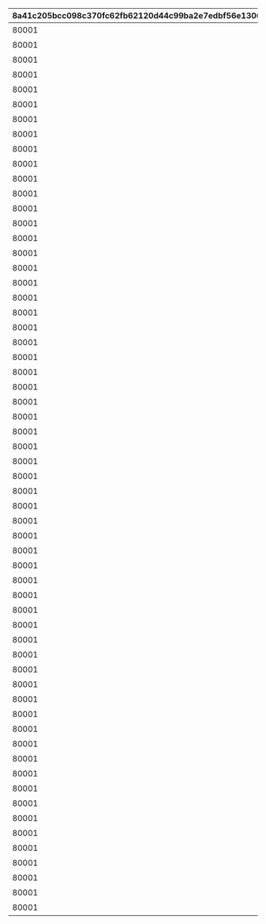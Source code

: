 |8a41c205bcc098c370fc62fb62120d44c99ba2e7edbf56e13068d21852997863|44ec9add8b8515e1d96ab7cebfff28e1124a74ea5556d9f9930cac7a6e5615be|d7657bbd0b7bd23112faaaeebe834c4b9e6dd9fba6fb3e99307bc10e72e0e3d7|5217d310822904ecb4c9c5295a1521f68c4a1ede4a0003a84e068132936f8242|d3ff295d39dece79919ba14e0043224594c085d00d90061c5b3f1cc976c4ca81|958d86bfd9de2aec4ff620a3b758c1dcf679826dbf949a04b770261cdb5caaff|fbf48c5707bdb8c3bc62582c121f874b95dc1daaa738df86ec2671e3d185e2d3|af8b07e526b8a1bb52ae79836e8e7a3ae5fe3f6b36bc91d023c8b02c7f843531|14bdc45896753e1f0582136d5823700b9b7de2a6964edacc6747b616d662f0ce|11a1df35859282668c9fb59a5faede776d8993fb8dd24449b2496bfa27d9f06c|3cfe7425471655419a4bd0e93e9cbc68c2072989d8e253cb8c641b8961781702|cb0c1a46416d84a18b0c0dfe9e5729097c6e1d03d10839224020e1c15763be28|f890eca3195ff860bd8f9d9e3e9a2bf42e8e05292c0ee2aff5382b2b57828a1d|95ba0abdbfe47b04daeb24b89b24084b08a317a3a7c7ce6e222e898d0085b7f1|0d9685c66191307d91e42b53660d0ee7da1a1c2b809bc61d4cade83889da9016|
| --- | --- | --- | --- | --- | --- | --- | --- | --- | --- | --- | --- | --- | --- | --- |
|80001|2030/04/01 14:59:59|0|スペシャルダンジョンを1回登頂しよう|1004110|0|603|1|2015/04/01 15:00:00|32001|1st Round Clear！|3200101|1|0|32001001|
|80001|2030/04/01 14:59:59|0|スペシャルダンジョンを2回登頂しよう|1004110|0|603|2|2015/04/01 15:00:00|32001|2nd Round Clear！|3200102|1|0|32001002|
|80001|2030/04/01 14:59:59|0|スペシャルダンジョンを3回登頂しよう|1004110|0|603|3|2015/04/01 15:00:00|32001|3rd Round Clear！|3200103|1|0|32001003|
|80001|2030/04/01 14:59:59|0|スペシャルダンジョンを4回登頂しよう|1004110|0|603|4|2015/04/01 15:00:00|32001|4th Round Clear！|3200104|1|0|32001004|
|80001|2030/04/01 14:59:59|0|スペシャルダンジョンを5回登頂しよう|1004110|0|603|5|2015/04/01 15:00:00|32001|CONQUEST！|3200105|1|0|32001005|
|80001|2030/04/01 14:59:59|0|スペシャルダンジョンを1回登頂しよう|1004110|0|603|1|2015/04/01 15:00:00|32002|1st Round Clear！|3200201|1|0|32001001|
|80001|2030/04/01 14:59:59|0|スペシャルダンジョンを2回登頂しよう|1004110|0|603|2|2015/04/01 15:00:00|32002|2nd Round Clear！|3200202|1|0|32001002|
|80001|2030/04/01 14:59:59|0|スペシャルダンジョンを3回登頂しよう|1004110|0|603|3|2015/04/01 15:00:00|32002|3rd Round Clear！|3200203|1|0|32001003|
|80001|2030/04/01 14:59:59|0|スペシャルダンジョンを4回登頂しよう|1004110|0|603|4|2015/04/01 15:00:00|32002|4th Round Clear！|3200204|1|0|32001004|
|80001|2030/04/01 14:59:59|0|スペシャルダンジョンを5回登頂しよう|1004110|0|603|5|2015/04/01 15:00:00|32002|CONQUEST！|3200205|1|0|32001005|
|80001|2030/04/01 14:59:59|0|スペシャルダンジョンを1回登頂しよう|1004110|0|603|1|2015/04/01 15:00:00|32003|1st Round Clear！|3200301|1|0|32001001|
|80001|2030/04/01 14:59:59|0|スペシャルダンジョンを2回登頂しよう|1004110|0|603|2|2015/04/01 15:00:00|32003|2nd Round Clear！|3200302|1|0|32001002|
|80001|2030/04/01 14:59:59|0|スペシャルダンジョンを3回登頂しよう|1004110|0|603|3|2015/04/01 15:00:00|32003|3rd Round Clear！|3200303|1|0|32001003|
|80001|2030/04/01 14:59:59|0|スペシャルダンジョンを4回登頂しよう|1004110|0|603|4|2015/04/01 15:00:00|32003|4th Round Clear！|3200304|1|0|32001004|
|80001|2030/04/01 14:59:59|0|スペシャルダンジョンを5回登頂しよう|1004110|0|603|5|2015/04/01 15:00:00|32003|CONQUEST！|3200305|1|0|32001005|
|80001|2030/04/01 14:59:59|0|スペシャルダンジョンを1回登頂しよう|1004110|0|603|1|2015/04/01 15:00:00|32004|1st Round Clear！|3200401|1|0|32001001|
|80001|2030/04/01 14:59:59|0|スペシャルダンジョンを2回登頂しよう|1004110|0|603|2|2015/04/01 15:00:00|32004|2nd Round Clear！|3200402|1|0|32001002|
|80001|2030/04/01 14:59:59|0|スペシャルダンジョンを3回登頂しよう|1004110|0|603|3|2015/04/01 15:00:00|32004|3rd Round Clear！|3200403|1|0|32001003|
|80001|2030/04/01 14:59:59|0|スペシャルダンジョンを4回登頂しよう|1004110|0|603|4|2015/04/01 15:00:00|32004|4th Round Clear！|3200404|1|0|32001004|
|80001|2030/04/01 14:59:59|0|スペシャルダンジョンを5回登頂しよう|1004110|0|603|5|2015/04/01 15:00:00|32004|CONQUEST！|3200405|1|0|32001005|
|80001|2030/04/01 14:59:59|0|スペシャルダンジョンを1回登頂しよう|1004110|0|603|1|2015/04/01 15:00:00|32005|1st Round Clear！|3200501|1|0|32001001|
|80001|2030/04/01 14:59:59|0|スペシャルダンジョンを2回登頂しよう|1004110|0|603|2|2015/04/01 15:00:00|32005|2nd Round Clear！|3200502|1|0|32001002|
|80001|2030/04/01 14:59:59|0|スペシャルダンジョンを3回登頂しよう|1004110|0|603|3|2015/04/01 15:00:00|32005|3rd Round Clear！|3200503|1|0|32001003|
|80001|2030/04/01 14:59:59|0|スペシャルダンジョンを4回登頂しよう|1004110|0|603|4|2015/04/01 15:00:00|32005|4th Round Clear！|3200504|1|0|32001004|
|80001|2030/04/01 14:59:59|0|スペシャルダンジョンを5回登頂しよう|1004110|0|603|5|2015/04/01 15:00:00|32005|CONQUEST！|3200505|1|0|32001005|
|80001|2030/04/01 14:59:59|0|スペシャルダンジョンを1回登頂しよう|1004110|0|603|1|2015/04/01 15:00:00|32006|1st Round Clear！|3200601|1|0|32001001|
|80001|2030/04/01 14:59:59|0|スペシャルダンジョンを2回登頂しよう|1004110|0|603|2|2015/04/01 15:00:00|32006|2nd Round Clear！|3200602|1|0|32001002|
|80001|2030/04/01 14:59:59|0|スペシャルダンジョンを3回登頂しよう|1004110|0|603|3|2015/04/01 15:00:00|32006|3rd Round Clear！|3200603|1|0|32001003|
|80001|2030/04/01 14:59:59|0|スペシャルダンジョンを4回登頂しよう|1004110|0|603|4|2015/04/01 15:00:00|32006|4th Round Clear！|3200604|1|0|32001004|
|80001|2030/04/01 14:59:59|0|スペシャルダンジョンを5回登頂しよう|1004110|0|603|5|2015/04/01 15:00:00|32006|CONQUEST！|3200605|1|0|32001005|
|80001|2030/04/01 14:59:59|0|スペシャルダンジョンを1回登頂しよう|1004110|0|603|1|2015/04/01 15:00:00|32007|1st Round Clear！|3200701|1|0|32001001|
|80001|2030/04/01 14:59:59|0|スペシャルダンジョンを2回登頂しよう|1004110|0|603|2|2015/04/01 15:00:00|32007|2nd Round Clear！|3200702|1|0|32001002|
|80001|2030/04/01 14:59:59|0|スペシャルダンジョンを3回登頂しよう|1004110|0|603|3|2015/04/01 15:00:00|32007|3rd Round Clear！|3200703|1|0|32001003|
|80001|2030/04/01 14:59:59|0|スペシャルダンジョンを4回登頂しよう|1004110|0|603|4|2015/04/01 15:00:00|32007|4th Round Clear！|3200704|1|0|32001004|
|80001|2030/04/01 14:59:59|0|スペシャルダンジョンを5回登頂しよう|1004110|0|603|5|2015/04/01 15:00:00|32007|CONQUEST！|3200705|1|0|32001005|
|80001|2030/04/01 14:59:59|0|スペシャルダンジョンを1回登頂しよう|1004110|0|603|1|2015/04/01 15:00:00|32008|1st Round Clear！|3200801|1|0|32001001|
|80001|2030/04/01 14:59:59|0|スペシャルダンジョンを2回登頂しよう|1004110|0|603|2|2015/04/01 15:00:00|32008|2nd Round Clear！|3200802|1|0|32001002|
|80001|2030/04/01 14:59:59|0|スペシャルダンジョンを3回登頂しよう|1004110|0|603|3|2015/04/01 15:00:00|32008|3rd Round Clear！|3200803|1|0|32001003|
|80001|2030/04/01 14:59:59|0|スペシャルダンジョンを4回登頂しよう|1004110|0|603|4|2015/04/01 15:00:00|32008|4th Round Clear！|3200804|1|0|32001004|
|80001|2030/04/01 14:59:59|0|スペシャルダンジョンを5回登頂しよう|1004110|0|603|5|2015/04/01 15:00:00|32008|CONQUEST！|3200805|1|0|32001005|
|80001|2030/04/01 14:59:59|0|スペシャルダンジョンを1回登頂しよう|1004110|0|603|1|2015/04/01 15:00:00|32009|1st Round Clear！|3200901|1|0|32001001|
|80001|2030/04/01 14:59:59|0|スペシャルダンジョンを2回登頂しよう|1004110|0|603|2|2015/04/01 15:00:00|32009|2nd Round Clear！|3200902|1|0|32001002|
|80001|2030/04/01 14:59:59|0|スペシャルダンジョンを3回登頂しよう|1004110|0|603|3|2015/04/01 15:00:00|32009|3rd Round Clear！|3200903|1|0|32001003|
|80001|2030/04/01 14:59:59|0|スペシャルダンジョンを4回登頂しよう|1004110|0|603|4|2015/04/01 15:00:00|32009|4th Round Clear！|3200904|1|0|32001004|
|80001|2030/04/01 14:59:59|0|スペシャルダンジョンを5回登頂しよう|1004110|0|603|5|2015/04/01 15:00:00|32009|CONQUEST！|3200905|1|0|32001005|
|80001|2030/04/01 14:59:59|0|スペシャルダンジョンを1回登頂しよう|1004110|0|603|1|2015/04/01 15:00:00|32010|1st Round Clear！|3201001|1|0|32001001|
|80001|2030/04/01 14:59:59|0|スペシャルダンジョンを2回登頂しよう|1004110|0|603|2|2015/04/01 15:00:00|32010|2nd Round Clear！|3201002|1|0|32001002|
|80001|2030/04/01 14:59:59|0|スペシャルダンジョンを3回登頂しよう|1004110|0|603|3|2015/04/01 15:00:00|32010|3rd Round Clear！|3201003|1|0|32001003|
|80001|2030/04/01 14:59:59|0|スペシャルダンジョンを4回登頂しよう|1004110|0|603|4|2015/04/01 15:00:00|32010|4th Round Clear！|3201004|1|0|32001004|
|80001|2030/04/01 14:59:59|0|スペシャルダンジョンを5回登頂しよう|1004110|0|603|5|2015/04/01 15:00:00|32010|CONQUEST！|3201005|1|0|32001005|
|80001|2030/04/01 14:59:59|0|スペシャルダンジョンを1回登頂しよう|1004110|0|603|1|2015/04/01 15:00:00|32011|1st Round Clear！|3201101|1|0|32001001|
|80001|2030/04/01 14:59:59|0|スペシャルダンジョンを2回登頂しよう|1004110|0|603|2|2015/04/01 15:00:00|32011|2nd Round Clear！|3201102|1|0|32001002|
|80001|2030/04/01 14:59:59|0|スペシャルダンジョンを3回登頂しよう|1004110|0|603|3|2015/04/01 15:00:00|32011|3rd Round Clear！|3201103|1|0|32001003|
|80001|2030/04/01 14:59:59|0|スペシャルダンジョンを4回登頂しよう|1004110|0|603|4|2015/04/01 15:00:00|32011|4th Round Clear！|3201104|1|0|32001004|
|80001|2030/04/01 14:59:59|0|スペシャルダンジョンを5回登頂しよう|1004110|0|603|5|2015/04/01 15:00:00|32011|CONQUEST！|3201105|1|0|32001005|
|80001|2030/04/01 14:59:59|0|スペシャルダンジョンを1回登頂しよう|1004110|0|603|1|2015/04/01 15:00:00|32012|1st Round Clear！|3201201|1|0|32001001|
|80001|2030/04/01 14:59:59|0|スペシャルダンジョンを2回登頂しよう|1004110|0|603|2|2015/04/01 15:00:00|32012|2nd Round Clear！|3201202|1|0|32001002|
|80001|2030/04/01 14:59:59|0|スペシャルダンジョンを3回登頂しよう|1004110|0|603|3|2015/04/01 15:00:00|32012|3rd Round Clear！|3201203|1|0|32001003|
|80001|2030/04/01 14:59:59|0|スペシャルダンジョンを4回登頂しよう|1004110|0|603|4|2015/04/01 15:00:00|32012|4th Round Clear！|3201204|1|0|32001004|
|80001|2030/04/01 14:59:59|0|スペシャルダンジョンを5回登頂しよう|1004110|0|603|5|2015/04/01 15:00:00|32012|CONQUEST！|3201205|1|0|32001005|